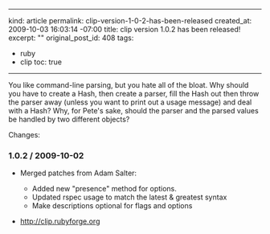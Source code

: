 ----- 
kind: article
permalink: clip-version-1-0-2-has-been-released
created_at: 2009-10-03 16:03:14 -07:00
title: clip version 1.0.2 has been released!
excerpt: ""
original_post_id: 408
tags: 
- ruby
- clip
toc: true
-----
You like command-line parsing, but you hate all of the bloat. Why
should you have to create a Hash, then create a parser, fill the Hash
out then throw the parser away (unless you want to print out a usage
message) and deal with a Hash? Why, for Pete's sake, should the parser
and the parsed values be handled by two different objects?

Changes:

### 1.0.2 / 2009-10-02

* Merged patches from Adam Salter:
  * Added new "presence" method for options.
  * Updated rspec usage to match the latest & greatest syntax
  * Make descriptions optional for flags and options

* <http://clip.rubyforge.org>
